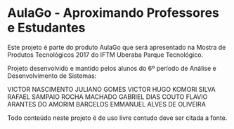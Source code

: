 # AulaGo - Aproximando Professores e Estudantes

Este projeto é parte do produto AulaGo que será apresentado na Mostra de Produtos Tecnológicos 2017 do IFTM Uberaba Parque Tecnológico. 

Projeto desenvolvido e mantido pelos alunos do 6º período de Análise e Desenvolvimento de Sistemas:

  VICTOR NASCIMENTO JULIANO GOMES
  VICTOR HUGO KOMORI SILVA
  RAFAEL SAMPAIO ROCHA MACHADO
  GABRIEL DIAS COUTO
  FLAVIO ARANTES DO AMORIM BARCELOS
  EMMANUEL ALVES DE OLIVEIRA

Todo conteúdo neste projeto é de uso livre contudo deve ser citada a fonte.
